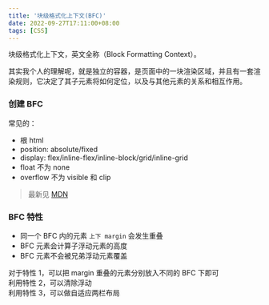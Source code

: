 ```yaml
---
title: '块级格式化上下文(BFC)'
date: 2022-09-27T17:11:00+08:00
tags: [CSS]
---
```


块级格式化上下文，英文全称（Block Formatting Context）。

其实我个人的理解呢，就是独立的容器，是页面中的一块渲染区域，并且有一套渲染规则，它决定了其子元素将如何定位，以及与其他元素的关系和相互作用。

### 创建 BFC

常见的：

- 根 html
- position: absolute/fixed
- display: flex/inline-flex/inline-block/grid/inline-grid
- float 不为 none
- overflow 不为 visible 和 clip

> 最新见 [MDN](https://developer.mozilla.org/en-US/docs/Web/Guide/CSS/Block_formatting_context)

### BFC 特性

- 同一个 BFC 内的元素 `上下 margin` 会发生重叠
- BFC 元素会计算子浮动元素的高度
- BFC 元素不会被兄弟浮动元素覆盖

对于特性 1，可以把 margin 重叠的元素分别放入不同的 BFC 下即可  
利用特性 2，可以清除浮动  
利用特性 3，可以做自适应两栏布局

